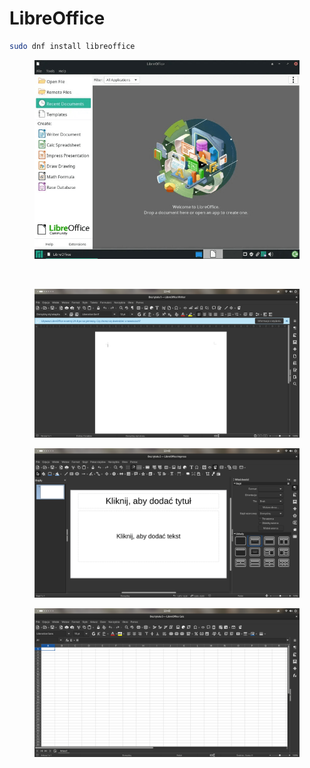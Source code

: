 # LibreOffice

```bash
sudo dnf install libreoffice
```

<figure><img src="../../../.gitbook/assets/image (1) (1) (1) (1) (1) (1) (1).png" alt=""><figcaption><p><br></p></figcaption></figure>

<figure><img src="../../../.gitbook/assets/image (2) (1) (1) (1).png" alt=""><figcaption></figcaption></figure>

<figure><img src="../../../.gitbook/assets/image (3) (1).png" alt=""><figcaption></figcaption></figure>

<figure><img src="../../../.gitbook/assets/image (4).png" alt=""><figcaption></figcaption></figure>
